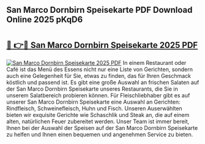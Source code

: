 ## San Marco Dornbirn Speisekarte PDF Download Online 2025 pKqD6

# <h2><a href="http://gc5oaw.nevu.top/?p=San+Marco+Dornbirn+Speisekarte">🔗 👉🔴 San Marco Dornbirn Speisekarte 2025 PDF</a></h2>

[![San Marco Dornbirn Speisekarte 2025 PDF](https://i.imgur.com/dBaPXMq.png)](http://gc5oaw.nevu.top/?p=San+Marco+Dornbirn+Speisekarte)
In einem Restaurant oder Café ist das Menü des Essens nicht nur eine Liste von Gerichten, sondern auch eine Gelegenheit für Sie, etwas zu finden, das für Ihren Geschmack köstlich und passend ist. Es gibt eine große Auswahl an frischen Salaten auf der San Marco Dornbirn Speisekarte unseres Restaurants, die Sie in unserem Salatbereich probieren können. Für Fleischliebhaber gibt es auf unserer San Marco Dornbirn Speisekarte eine Auswahl an Gerichten: Rindfleisch, Schweinefleisch, Huhn und Fisch. Unseren Auserwählten bieten wir exquisite Gerichte wie Schaschlik und Steak an, die auf einem alten, natürlichen Feuer zubereitet werden. Unser Team ist immer bereit, Ihnen bei der Auswahl der Speisen auf der San Marco Dornbirn Speisekarte zu helfen und Ihnen einen bequemen und angenehmen Service zu bieten.
